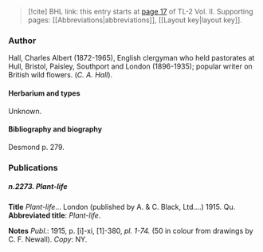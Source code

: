 > [!cite] BHL link: this entry starts at [page 17](https://www.biodiversitylibrary.org/item/103253#page/43/mode/1up) of TL-2 Vol. II.
> Supporting pages: [[Abbreviations|abbreviations]], [[Layout key|layout key]].

### Author

Hall, Charles Albert (1872-1965), English clergyman who held pastorates at Hull, Bristol, Paisley, Southport and London (1896-1935); popular writer on British wild flowers. (*C. A. Hall*).

#### Herbarium and types

Unknown.

#### Bibliography and biography

Desmond p. 279.

### Publications

##### n.2273. Plant-life

**Title**
*Plant-life*... London (published by A. & C. Black, Ltd....) 1915. Qu.
**Abbreviated title**: *Plant-life*.

**Notes**
*Publ*.: 1915, p. \[i\]-xi, \[1\]-380, *pl. 1-74.* (50 in colour from drawings by C. F. Newall). *Copy*: NY.

